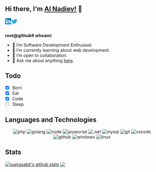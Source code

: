
## Hi there, I'm [Al Nadiev!](https://www.linkedin.com/in/juangsabit) 👋

<a href="https://www.linkedin.com/in/juangsabit/">
  <img align="left" alt="Juang Sabit | Linkedin" width="20px" src="https://github.com/aaaguirrep/aaaguirrep/blob/master/assets/linkedin.png" />
</a>
<a href="https://twitter.com/juaanq">
  <img align="left" alt="Juang Sabit | Twitter" width="21px" src="https://github.com/aaaguirrep/aaaguirrep/blob/master/assets/twitter.svg" />
</a>

<br />
<br />

**root@github# whoami**

- 🔭 I’m Software Development Enthusiast.
- 🌱 I’m currently learning about web development.
- :handshake: I’m open to collaboration.
- 💬 Ask me about anything [here](https://www.linkedin.com/in/juangsabit/).

## Todo
- [x] Born
- [x] Eat
- [x] Code
- [ ] Sleep

## Languages and Technologies

<p align="center">
      <img src="https://img.shields.io/badge/-PHP-181717?style=flat-square&logo=php" alt="php" height="50px"/>
      <img src="https://img.shields.io/badge/-Go-181717?style=flat-square&logo=go" alt="golang" height="50px"/>
      <img src="https://img.shields.io/badge/-Node-181717?style=flat-square&logo=node.js" alt="node" height="50px"/>
      <img src="https://img.shields.io/badge/-Javascript-181717?style=flat-square&logo=javascript" alt="javascript" height="50px"/>
      <img src="https://img.shields.io/badge/-.Net-181717?style=flat-square&logo=" alt=".net" height="50px"/>
      <img src="https://img.shields.io/badge/-MySql-181717?style=flat-square&logo=mysql" alt="mysql" height="50px"/>
      <img src="https://img.shields.io/badge/-Git-181717?style=flat-square&logo=git" alt="git" height="50px"/>
      <img src="https://img.shields.io/badge/-VSCode-181717?style=flat-square&logo=visualstudiocode" alt="vscode" height="50px"/>
      <img src="https://img.shields.io/badge/-GitHub-181717?style=flat-square&logo=github" alt="github" height="50px"/>
      <img src="https://img.shields.io/badge/-Windows-181717?style=flat-square&logo=windows" alt="windows" height="50px"/>
      <img src="https://img.shields.io/badge/-Linux-181717?style=flat-square&logo=linux" alt="linux" height="50px"/>
</p>

## Stats
  
<a href="https://github.com/juangsabit"><img align="center" src="https://github-readme-stats.vercel.app/api?username=juangsabit&show_icons=true&include_all_commits=true&theme=dark&title_color=ffffff&text_color=c9cacc&icon_color=2bbc8a&bg_color=1d1f21" alt="juangsabit's github stats" /></a>
<a href="https://github.com/juangsabit"><img align="center" class="ml-3" src="https://github-readme-stats.vercel.app/api/top-langs/?username=juangsabit&layout=compact&theme=dark&title_color=ffffff&text_color=c9cacc&icon_color=2bbc8a&bg_color=1d1f21"/></a>

